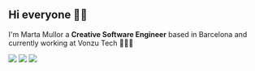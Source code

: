 ## Hi everyone 👋🏻

I'm Marta Mullor a **Creative Software Engineer** based in Barcelona and currently working at Vonzu Tech 👩🏻‍💻

[![](https://img.shields.io/badge/-Linkedin-blue?style=flat&logo=Linkedin&logoColor=white)](https://www.linkedin.com/in/martamullor/)
[![](https://img.shields.io/badge/-Gmail-c14438?style=flat&logo=Gmail&logoColor=white)](mailto:marta.mullor.polo@gmail.com)
[![](https://img.shields.io/badge/-Instagram-c13584?style=flat&labelColor=c13584&logo=instagram&logoColor=white)](https://www.instagram.com/martamullor/)

